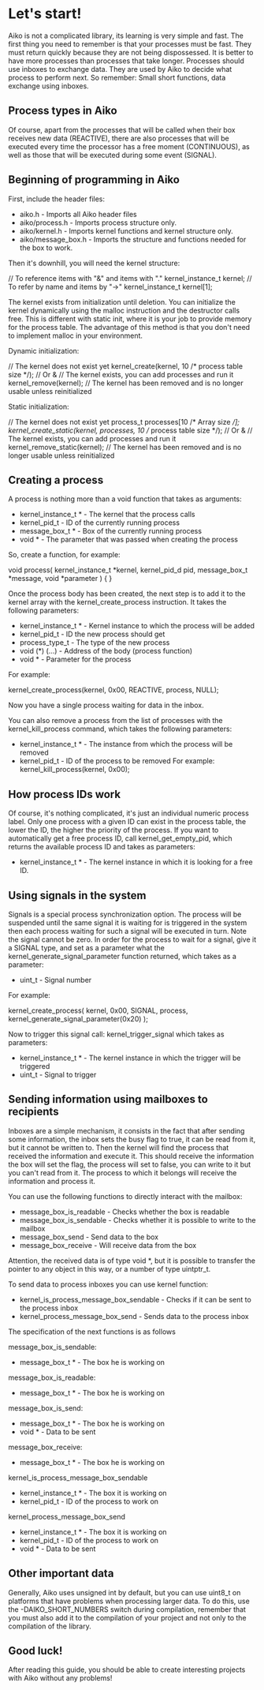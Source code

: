 # Let's start!

Aiko is not a complicated library, its learning is very simple and fast. The 
first thing you need to remember is that your processes must be fast. They 
must return quickly because they are not being dispossessed. It is better to 
have more processes than processes that take longer. Processes should use 
inboxes to exchange data. They are used by Aiko to decide what process to 
perform next. So remember: Small short functions, data exchange using inboxes.


## Process types in Aiko

Of course, apart from the processes that will be called when their box 
receives new data (REACTIVE), there are also processes that will be executed 
every time the processor has a free moment (CONTINUOUS), as well as those that 
will be executed during some event (SIGNAL).


## Beginning of programming in Aiko

First, include the header files:
 * aiko.h - Imports all Aiko header files
 * aiko/process.h - Imports process structure only.
 * aiko/kernel.h - Imports kernel functions and kernel structure only.
 * aiko/message_box.h - Imports the structure and functions needed for 
   the box to work.


Then it's downhill, you will need the kernel structure:

// To reference items with "&" and items with "."
kernel_instance_t kernel;
// To refer by name and items by "->"
kernel_instance_t kernel[1];


The kernel exists from initialization until deletion. You can initialize the 
kernel dynamically using the malloc instruction and the destructor calls free. 
This is different with static init, where it is your job to provide memory for
the process table. The advantage of this method is that you don't need to 
implement malloc in your environment.


Dynamic initialization:

// The kernel does not exist yet
kernel_create(kernel, 10 /* process table size */); // Or &
// The kernel exists, you can add processes and run it
kernel_remove(kernel);
// The kernel has been removed and is no longer usable unless reinitialized


Static initialization:

// The kernel does not exist yet
process_t processes[10 /* Array size */];
kernel_create_static(kernel, processes, 10 /* process table size */); // Or &
// The kernel exists, you can add processes and run it
kernel_remove_static(kernel);
// The kernel has been removed and is no longer usable unless reinitialized


## Creating a process

A process is nothing more than a void function that takes as arguments:
 * kernel_instance_t * - The kernel that the process calls
 * kernel_pid_t - ID of the currently running process
 * message_box_t * - Box of the currently running process
 * void * - The parameter that was passed when creating the process

So, create a function, for example:

void process(
    kernel_instance_t *kernel, 
    kernel_pid_d pid, 
    message_box_t *message, 
    void *parameter
) {
}


Once the process body has been created, the next step is to add it to the 
kernel array with the kernel_create_process instruction. It takes the 
following parameters:
 * kernel_instance_t * - Kernel instance to which the process will be added
 * kernel_pid_t - ID the new process should get
 * process_type_t - The type of the new process
 * void (*) (...) - Address of the body (process function)
 * void * - Parameter for the process


For example:

kernel_create_process(kernel, 0x00, REACTIVE, process, NULL);


Now you have a single process waiting for data in the inbox.


You can also remove a process from the list of processes with the 
kernel_kill_process command, which takes the following parameters:
 * kernel_instance_t * - The instance from which the process will be removed
 * kernel_pid_t - ID of the process to be removed
For example:
kernel_kill_process(kernel, 0x00);


## How process IDs work

Of course, it's nothing complicated, it's just an individual numeric process 
label. Only one process with a given ID can exist in the process table, the 
lower the ID, the higher the priority of the process. If you want to 
automatically get a free process ID, call kernel_get_empty_pid, which returns 
the available process ID and takes as parameters:
 * kernel_instance_t * - The kernel instance in which it is looking for a 
   free ID.


## Using signals in the system

Signals is a special process synchronization option. The process will be 
suspended until the same signal it is waiting for is triggered in the system 
then each process waiting for such a signal will be executed in turn. Note
the signal cannot be zero. In order for the process to wait for a signal, give
it a SIGNAL type, and set as a parameter what the 
kernel_generate_signal_parameter function returned, which takes as a 
parameter:
 * uint_t - Signal number


For example:

kernel_create_process(
    kernel, 
    0x00, 
    SIGNAL, 
    process, 
    kernel_generate_signal_parameter(0x20)
);


Now to trigger this signal call: kernel_trigger_signal which takes as 
parameters:
 * kernel_instance_t * - The kernel instance in which the trigger 
   will be triggered
 * uint_t - Signal to trigger


## Sending information using mailboxes to recipients

Inboxes are a simple mechanism, it consists in the fact that after sending 
some information, the inbox sets the busy flag to true, it can be read from 
it, but it cannot be written to. Then the kernel will find the process that 
received the information and execute it. This should receive the information
the box will set the flag, the process will set to false, you can write to 
it but you can't read from it. The process to which it belongs will receive 
the information and process it.


You can use the following functions to directly interact with the mailbox:
  * message_box_is_readable - Checks whether the box is readable
  * message_box_is_sendable - Checks whether it is possible to write to the 
    mailbox
  * message_box_send - Send data to the box
  * message_box_receive - Will receive data from the box


Attention, the received data is of type void *, but it is possible to transfer
the pointer to any object in this way, or a number of type uintptr_t.


To send data to process inboxes you can use kernel function:
  * kernel_is_process_message_box_sendable - Checks if it can be sent to the 
    process inbox
  * kernel_process_message_box_send - Sends data to the process inbox


The specification of the next functions is as follows

message_box_is_sendable:
  * message_box_t * - The box he is working on


message_box_is_readable:
  * message_box_t * - The box he is working on


message_box_is_send:
  * message_box_t * - The box he is working on
  * void * - Data to be sent


message_box_receive:
  * message_box_t * - The box he is working on


kernel_is_process_message_box_sendable
  * kernel_instance_t * - The box it is working on
  * kernel_pid_t - ID of the process to work on


kernel_process_message_box_send
  * kernel_instance_t * - The box it is working on
  * kernel_pid_t - ID of the process to work on
  * void * - Data to be sent


## Other important data

Generally, Aiko uses unsigned int by default, but you can use uint8_t on 
platforms that have problems when processing larger data. To do this, use 
the -DAIKO_SHORT_NUMBERS switch during compilation, remember that you must 
also add it to the compilation of your project and not only to the compilation
of the library.


## Good luck!

After reading this guide, you should be able to create interesting projects 
with Aiko without any problems!
